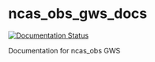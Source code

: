 # ncas_obs_gws_docs
[![Documentation Status](https://readthedocs.org/projects/ncas-obs-gws/badge/?version=latest)](https://ncas-obs-gws.readthedocs.io/en/latest/?badge=latest)

Documentation for ncas_obs GWS
